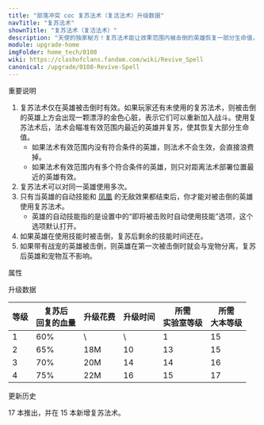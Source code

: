 ```yaml
---
title: "部落冲突 coc 复苏法术（复活法术）升级数据"
navTitle: "复苏法术"
shownTitle: "复苏法术（复活法术）"
description: "天使的独家秘方！复苏法术能让效果范围内被击倒的英雄恢复一部分生命值，重新回到战斗中。将该法术带入战斗，被击倒且可复苏的英雄上方就会出现一颗漂浮的金色心脏。升级复苏法术，可为英雄恢复更多生命值。"
module: upgrade-home
imgFolder: home_tech/0108
wiki: https://clashofclans.fandom.com/wiki/Revive_Spell
canonical: /upgrade/0108-Revive-Spell
---
```


<UnitInfo :folder="$frontmatter.imgFolder" imgSrc="Revive_Spell_info.png" :imgAlt="$frontmatter.navTitle" :description="$frontmatter.description" />

<SmallTitle>重要说明</SmallTitle>

1. 复苏法术仅在英雄被击倒时有效。如果玩家还有未使用的复苏法术，则被击倒的英雄上方会出现一颗漂浮的金色心脏，表示它们可以重新加入战斗。使用复苏法术后，法术会瞄准有效范围内最近的英雄并复苏，使其恢复大部分生命值。
    - 如果法术有效范围内没有符合条件的英雄，则法术不会生效，会直接浪费掉。
    - 如果法术有效范围内有多个符合条件的英雄，则只对距离法术部署位置最近的英雄有效。
2. 复苏法术可以对同一英雄使用多次。
3. 只有当英雄的自动技能和 [凤凰](/upgrade/0287-Phoenix) 的无敌效果都结束后，你才能对被击倒的英雄使用复苏法术。
    - 英雄的自动技能指的是设置中的“即将被击败时自动使用技能”选项，这个选项默认打开。
5. 如果英雄在使用技能时被击倒，复苏后剩余的技能时间还在。
6. 如果带有战宠的英雄被击倒，则英雄在第一次被击倒时就会与宠物分离，复苏后英雄和宠物互不影响。

<SmallTitle>属性</SmallTitle>

<UnitProperties>
    <UnitProperty pKey="有效半径" pValue="8 格" />
    <UnitProperty pKey="作用类型" pValue="复活英雄" />
    <UnitProperty pKey="作用目标" pValue="我方英雄" />
    <UnitProperty pKey="占用的法术空间" pValue="2" />
    <UnitProperty pKey="所需法术工厂等级" pValue="8" />
    <UnitProperty pKey="所需大本等级" pValue="15" />
    <UnitProperty pKey="法术配置时间" pValue="360" :isTrainingTime="true" />
</UnitProperties>

<SmallTitle>升级数据</SmallTitle>

<script setup>
const tableExtraInfo = [
    {
        "column": 2,
        "type": "cost",
        "gpClass": "research",
        "icon": "Elixir"
    },
    {
        "column": 3,
        "type": "time",
        "gpClass": "research"
    }
];
</script>

<UnitTable :tableExtraInfo="tableExtraInfo">

| 等级 |复苏后<br>回复的血量| 升级花费 |  升级时间  |所需<br>实验室等级|所需<br>大本等级|
| ---- |        ---       |    ---   |    ---    |       ----      |      ----    |
|   1  |        60%       |     \    |      \    |         1       |       15     |
|   2  |        65%       |    18M   |     10    |        13       |       15     |
|   3  |        70%       |    20M   |     14    |        14       |       16     |
|   4  |        75%       |    22M   |     16    |        15       |       17     |
</UnitTable>


<SmallTitle>更新历史</SmallTitle>

<Timeline>
    <TimelineItem date="2024/11/25">
        <TimelineRow>17 本推出，并在 15 本新增复苏法术。</TimelineRow>
    </TimelineItem>
    <TimelineItem :historyBottom="true" />
</Timeline>